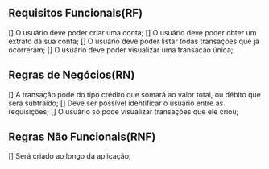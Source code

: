 ## Requisitos Funcionais(RF)

[] O usuário deve poder criar uma conta;
[] O usuário deve poder obter um extrato da sua conta;
[] O usuário deve poder listar todas transações que já ocorreram;
[] O usuário deve poder visualizar uma transação única;

## Regras de Negócios(RN)

[] A transação pode do tipo crédito que somará ao valor total, ou débito que será subtraído;
[] Deve ser possível identificar o usuário entre as requisições;
[] O usuário só pode visualizar transações que ele criou;

## Regras Não Funcionais(RNF)

[] Será criado ao longo da aplicação;
